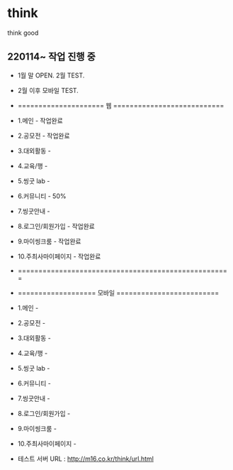 # think
think good

## 220114~ 작업 진행 중
- 1월 말 OPEN. 2월 TEST.
- 2월 이후 모바일 TEST.
- ===================== 웹 ===========================
- 1.메인 - 작업완료
- 2.공모전 - 작업완료
- 3.대외활동 -
- 4.교육/행 -
- 5.씽굿 lab -
- 6.커뮤니티 - 50%
- 7.씽굿안내 -
- 8.로그인/회원가입 - 작업완료
- 9.마이씽크룸 - 작업완료
- 10.주최사마이페이지 - 작업완료
- ====================================================
- =================== 모바일 =========================
- 1.메인 - 
- 2.공모전 - 
- 3.대외활동 -
- 4.교육/행 -
- 5.씽굿 lab -
- 6.커뮤니티 - 
- 7.씽굿안내 -
- 8.로그인/회원가입 - 
- 9.마이씽크룸 - 
- 10.주최사마이페이지 - 

- 테스트 서버 URL : http://m16.co.kr/think/url.html